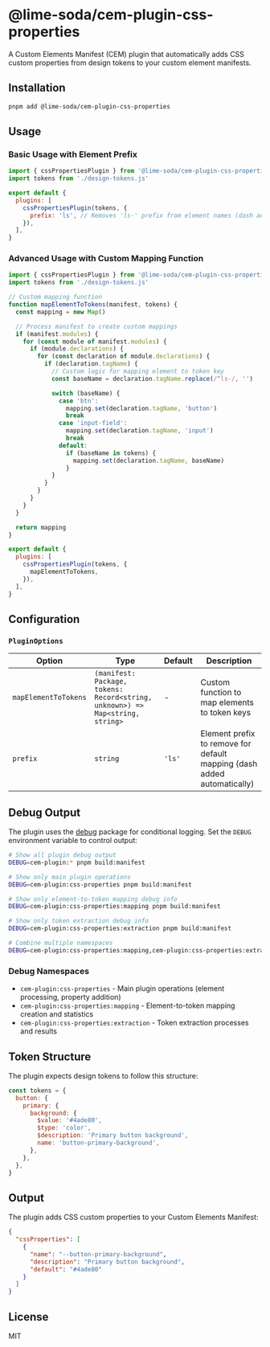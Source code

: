 # @lime-soda/cem-plugin-css-properties

A Custom Elements Manifest (CEM) plugin that automatically adds CSS custom
properties from design tokens to your custom element manifests.

## Installation

```bash
pnpm add @lime-soda/cem-plugin-css-properties
```

## Usage

### Basic Usage with Element Prefix

```javascript
import { cssPropertiesPlugin } from '@lime-soda/cem-plugin-css-properties'
import tokens from './design-tokens.js'

export default {
  plugins: [
    cssPropertiesPlugin(tokens, {
      prefix: 'ls', // Removes 'ls-' prefix from element names (dash added automatically)
    }),
  ],
}
```

### Advanced Usage with Custom Mapping Function

```javascript
import { cssPropertiesPlugin } from '@lime-soda/cem-plugin-css-properties'
import tokens from './design-tokens.js'

// Custom mapping function
function mapElementToTokens(manifest, tokens) {
  const mapping = new Map()

  // Process manifest to create custom mappings
  if (manifest.modules) {
    for (const module of manifest.modules) {
      if (module.declarations) {
        for (const declaration of module.declarations) {
          if (declaration.tagName) {
            // Custom logic for mapping element to token key
            const baseName = declaration.tagName.replace(/^ls-/, '')

            switch (baseName) {
              case 'btn':
                mapping.set(declaration.tagName, 'button')
                break
              case 'input-field':
                mapping.set(declaration.tagName, 'input')
                break
              default:
                if (baseName in tokens) {
                  mapping.set(declaration.tagName, baseName)
                }
            }
          }
        }
      }
    }
  }

  return mapping
}

export default {
  plugins: [
    cssPropertiesPlugin(tokens, {
      mapElementToTokens,
    }),
  ],
}
```

## Configuration

### `PluginOptions`

| Option               | Type                                                                          | Default | Description                                                             |
| -------------------- | ----------------------------------------------------------------------------- | ------- | ----------------------------------------------------------------------- |
| `mapElementToTokens` | `(manifest: Package, tokens: Record<string, unknown>) => Map<string, string>` | -       | Custom function to map elements to token keys                           |
| `prefix`             | `string`                                                                      | `'ls'`  | Element prefix to remove for default mapping (dash added automatically) |

## Debug Output

The plugin uses the [debug](https://www.npmjs.com/package/debug) package for
conditional logging. Set the `DEBUG` environment variable to control output:

```bash
# Show all plugin debug output
DEBUG=cem-plugin:* pnpm build:manifest

# Show only main plugin operations
DEBUG=cem-plugin:css-properties pnpm build:manifest

# Show only element-to-token mapping debug info
DEBUG=cem-plugin:css-properties:mapping pnpm build:manifest

# Show only token extraction debug info
DEBUG=cem-plugin:css-properties:extraction pnpm build:manifest

# Combine multiple namespaces
DEBUG=cem-plugin:css-properties:mapping,cem-plugin:css-properties:extraction pnpm build:manifest
```

### Debug Namespaces

- `cem-plugin:css-properties` - Main plugin operations (element processing,
  property addition)
- `cem-plugin:css-properties:mapping` - Element-to-token mapping creation and
  statistics
- `cem-plugin:css-properties:extraction` - Token extraction processes and
  results

## Token Structure

The plugin expects design tokens to follow this structure:

```javascript
const tokens = {
  button: {
    primary: {
      background: {
        $value: '#4ade80',
        $type: 'color',
        $description: 'Primary button background',
        name: 'button-primary-background',
      },
    },
  },
}
```

## Output

The plugin adds CSS custom properties to your Custom Elements Manifest:

```json
{
  "cssProperties": [
    {
      "name": "--button-primary-background",
      "description": "Primary button background",
      "default": "#4ade80"
    }
  ]
}
```

## License

MIT
